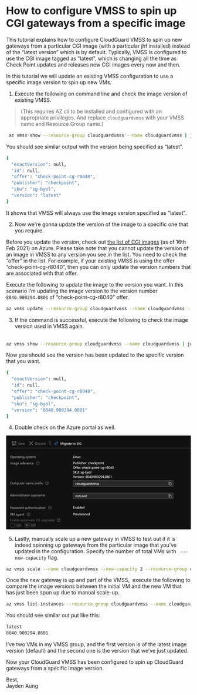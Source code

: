 # How to configure VMSS to spin up CGI gateways from a specific image

This tutorial explains how to configure CloudGuard VMSS to spin up new gateways from a particular CGI image (with a particular jhf installed) instead of the “latest version” which is by default. Typically, VMSS is configured to use the CGI image tagged as "latest", which is changing all the time as Check Point updates and releases new CGI images every now and then.

In this tutorial we will update an existing VMSS configuration to use a specific image version to spin up new VMs.

1. Execute the following on command line and check the image version of existing VMSS.

> (This requires AZ cli to be installed and configured with an appropriate privileges. And replace ```cloudguardvmss``` with your VMSS name and Resource Group name.)

```bash
 az vmss show --resource-group cloudguardvmss --name cloudguardvmss | jq -r '.virtualMachineProfile.storageProfile.imageReference'
```


You should see similar output with the version being specified as “latest”.

```bash 
{
  "exactVersion": null,
  "id": null,
  "offer": "check-point-cg-r8040",
  "publisher": "checkpoint",
  "sku": "sg-byol",
  "version": "latest"
}
``` 

It shows that VMSS will always use the image version specified as "latest".

2. Now we're gonna update the version of the image to a specific one that you require. 

Before you update the version, check out [the list of CGI images](json/cgi-azure-images-16022021.json) (as of 16th Feb 2021) on Azure. Please take note that you cannot update the version of an image in VMSS to any version you see in the list. You need to check the “offer” in the list. For example, if your existing VMSS is using the offer “check-point-cg-r8040”, then you can only update the version numbers that are associated with that offer. 

Execute the following to update the image to the version you want. In this scenario I’m updating the image version to the version number ```8040.900294.0801``` of “check-point-cg-r8040” offer. 

```bash 
az vmss update --resource-group cloudguardvmss --name cloudguardvmss --set virtualMachineProfile.storageProfile.imageReference.version=8040.900294.0801

```


3. If the command is successful, execute the following to check the image version used in VMSS again.

```bash 

az vmss show --resource-group cloudguardvmss --name cloudguardvmss | jq -r '.virtualMachineProfile.storageProfile.imageReference'

``` 

Now you should see the version has been updated to the specific version that you want.

```bash 
{
  "exactVersion": null,
  "id": null,
  "offer": "check-point-cg-r8040",
  "publisher": "checkpoint",
  "sku": "sg-byol",
  "version": "8040.900294.0801"
}
```

4. Double check on the Azure portal as well.

![header image](img/cgi-azure-vmss-instance-image.png) 


5. Lastly, manually scale up a new gateway in VMSS to test out if it is indeed spinning up gateways from the particular image that you’ve updated in the configuration. Specify the number of total VMs with ``` ---new-capacity``` flag. 

```bash
az vmss scale --name cloudguardvmss --new-capacity 2 --resource-group cloudguardvmss
``` 

Once the new gateway is up and part of the VMSS,  execute the following to compare the image versions between the initial VM and the new VM that has just been spun up due to manual scale-up.

```bash
az vmss list-instances --resource-group cloudguardvmss --name cloudguardvmss | jq -r '.[].storageProfile.imageReference.version'
```

You should see similar out put like this: 

```bash
latest
8040.900294.0801
```

I’ve two VMs in my VMSS group, and the first version is of the latest image version (default) and the second one is the version that we’ve just updated. 

Now your CloudGuard VMSS has been configured to spin up CloudGuard gateways from a specific image version. 

Best, \
Jayden Aung

